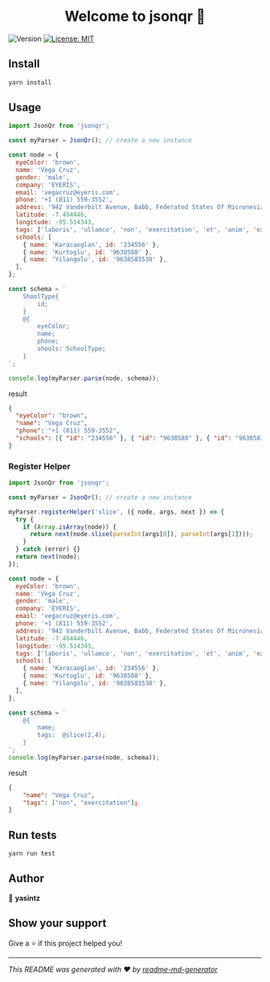 <h1 align="center">Welcome to jsonqr 👋</h1>
<p>
  <img alt="Version" src="https://img.shields.io/badge/version-0.1.0-blue.svg?cacheSeconds=2592000" />
  <a href="#" target="_blank">
    <img alt="License: MIT" src="https://img.shields.io/badge/License-MIT-yellow.svg" />
  </a>
</p>

## Install

```sh
yarn install
```

## Usage

```js
import JsonQr from 'jsonqr';

const myParser = JsonQr(); // create a new instance

const node = {
  eyeColor: 'brown',
  name: 'Vega Cruz',
  gender: 'male',
  company: 'EYERIS',
  email: 'vegacruz@eyeris.com',
  phone: '+1 (811) 559-3552',
  address: '942 Vanderbilt Avenue, Babb, Federated States Of Micronesia, 3522',
  latitude: -7.494446,
  longitude: -95.514343,
  tags: ['laboris', 'ullamco', 'non', 'exercitation', 'et', 'anim', 'ex'],
  schools: [
    { name: 'Karacaoglan', id: '234556' },
    { name: 'Kurtoglu', id: '9638588' },
    { name: 'Yilangolu', id: '9638583538' },
  ],
};

const schema = `
    ShoolType{
        id;
    }
    @{
        eyeColor;
        name;
        phone;
        shools: SchoolType;
    }
`;

console.log(myParser.parse(node, schema));
```

result

```json
{
  "eyeColor": "brown",
  "name": "Vega Cruz",
  "phone": "+1 (811) 559-3552",
  "schools": [{ "id": "234556" }, { "id": "9638588" }, { "id": "9638583538" }]
}
```
### Register Helper
```js
import JsonQr from 'jsonqr';

const myParser = JsonQr(); // create a new instance

myParser.registerHelper('slice', ({ node, args, next }) => {
  try {
    if (Array.isArray(node)) {
      return next(node.slice(parseInt(args[0]), parseInt(args[1])));
    }
  } catch (error) {}
  return next(node);
});

const node = {
  eyeColor: 'brown',
  name: 'Vega Cruz',
  gender: 'male',
  company: 'EYERIS',
  email: 'vegacruz@eyeris.com',
  phone: '+1 (811) 559-3552',
  address: '942 Vanderbilt Avenue, Babb, Federated States Of Micronesia, 3522',
  latitude: -7.494446,
  longitude: -95.514343,
  tags: ['laboris', 'ullamco', 'non', 'exercitation', 'et', 'anim', 'ex'],
  schools: [
    { name: 'Karacaoglan', id: '234556' },
    { name: 'Kurtoglu', id: '9638588' },
    { name: 'Yilangolu', id: '9638583538' },
  ],
};

const schema = `
    @{
        name;
        tags:  @slice(2,4);
    }
`;
console.log(myParser.parse(node, schema));
```

result

```json
{
    "name": "Vega Cruz",
    "tags": ["non", "exercitation"];
}
```

## Run tests

```sh
yarn run test
```

## Author

👤 **yasintz**

## Show your support

Give a ⭐️ if this project helped you!

---

_This README was generated with ❤️ by [readme-md-generator](https://github.com/kefranabg/readme-md-generator)_
